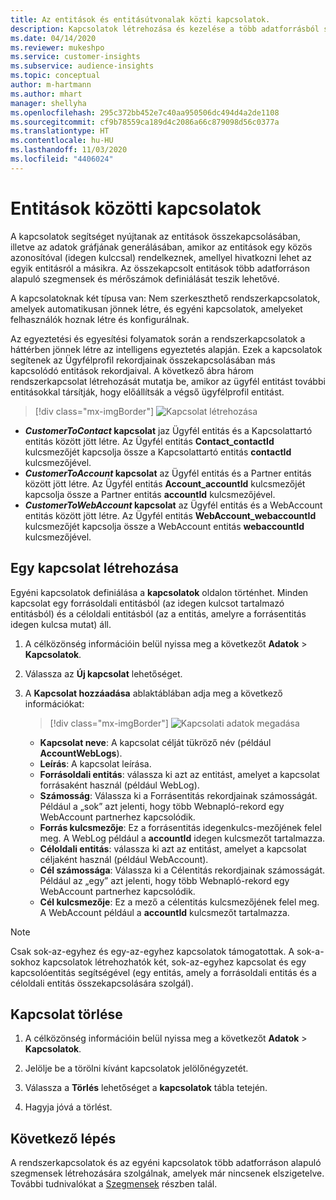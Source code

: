```yaml
---
title: Az entitások és entitásútvonalak közti kapcsolatok.
description: Kapcsolatok létrehozása és kezelése a több adatforrásból származó entitások között.
ms.date: 04/14/2020
ms.reviewer: mukeshpo
ms.service: customer-insights
ms.subservice: audience-insights
ms.topic: conceptual
author: m-hartmann
ms.author: mhart
manager: shellyha
ms.openlocfilehash: 295c372bb452e7c40aa950506dc494d4a2de1108
ms.sourcegitcommit: cf9b78559ca189d4c2086a66c879098d56c0377a
ms.translationtype: HT
ms.contentlocale: hu-HU
ms.lasthandoff: 11/03/2020
ms.locfileid: "4406024"
---
```

# <a name="relationships-between-entities"></a>Entitások közötti kapcsolatok

A kapcsolatok segítséget nyújtanak az entitások összekapcsolásában, illetve az adatok gráfjának generálásában, amikor az entitások egy közös azonosítóval (idegen kulccsal) rendelkeznek, amellyel hivatkozni lehet az egyik entitásról a másikra. Az összekapcsolt entitások több adatforráson alapuló szegmensek és mérőszámok definiálását teszik lehetővé.

A kapcsolatoknak két típusa van: Nem szerkeszthető rendszerkapcsolatok, amelyek automatikusan jönnek létre, és egyéni kapcsolatok, amelyeket felhasználók hoznak létre és konfigurálnak.

Az egyeztetési és egyesítési folyamatok során a rendszerkapcsolatok a háttérben jönnek létre az intelligens egyeztetés alapján. Ezek a kapcsolatok segítenek az Ügyfélprofil rekordjainak összekapcsolásában más kapcsolódó entitások rekordjaival. A következő ábra három rendszerkapcsolat létrehozását mutatja be, amikor az ügyfél entitást további entitásokkal társítják, hogy előállítsák a végső ügyfélprofil entitást.

> [!div class="mx-imgBorder"]
> ![Kapcsolat létrehozása](media/relationships-entities-merge.png "Kapcsolat létrehozása")

- ***CustomerToContact* kapcsolat** jaz Ügyfél entitás és a Kapcsolattartó entitás között jött létre. Az Ügyfél entitás **Contact_contactId** kulcsmezőjét kapcsolja össze a Kapcsolattartó entitás **contactId** kulcsmezőjével.
- **_CustomerToAccount_ kapcsolat** az Ügyfél entitás és a Partner entitás között jött létre. Az Ügyfél entitás **Account_accountId** kulcsmezőjét kapcsolja össze a Partner entitás **accountId** kulcsmezőjével.
- **_CustomerToWebAccount_ kapcsolat** az Ügyfél entitás és a WebAccount entitás között jött létre. Az Ügyfél entitás **WebAccount_webaccountId** kulcsmezőjét kapcsolja össze a WebAccount entitás **webaccountId** kulcsmezőjével.

## <a name="create-a-relationship"></a>Egy kapcsolat létrehozása

Egyéni kapcsolatok definiálása a **kapcsolatok** oldalon történhet. Minden kapcsolat egy forrásoldali entitásból (az idegen kulcsot tartalmazó entitásból) és a céloldali entitásból (az a entitás, amelyre a forrásentitás idegen kulcsa mutat) áll.

1. A célközönség információin belül nyissa meg a következőt **Adatok** > **Kapcsolatok**.

2. Válassza az **Új kapcsolat** lehetőséget.

3. A **Kapcsolat hozzáadása** ablaktáblában adja meg a következő információkat:

   > [!div class="mx-imgBorder"]
   > ![Kapcsolati adatok megadása](media/relationships-add.png "Kapcsolati adatok megadása")

   - **Kapcsolat neve**: A kapcsolat célját tükröző név (például **AccountWebLogs**).
   - **Leírás**: A kapcsolat leírása.
   - **Forrásoldali entitás**: válassza ki azt az entitást, amelyet a kapcsolat forrásaként használ (például WebLog).
   - **Számosság**: Válassza ki a Forrásentitás rekordjainak számosságát. Például a „sok” azt jelenti, hogy több Webnapló-rekord egy WebAccount partnerhez kapcsolódik.
   - **Forrás kulcsmezője**: Ez a forrásentitás idegenkulcs-mezőjének felel meg. A WebLog például a **accountId** idegen kulcsmezőt tartalmazza.
   - **Céloldali entitás**: válassza ki azt az entitást, amelyet a kapcsolat céljaként használ (például WebAccount).
   - **Cél számossága**: Válassza ki a Célentitás rekordjainak számosságát. Például az „egy” azt jelenti, hogy több Webnapló-rekord egy WebAccount partnerhez kapcsolódik.
   - **Cél kulcsmezője**: Ez a mező a célentitás kulcsmezőjének felel meg. A WebAccount például a **accountId** kulcsmezőt tartalmazza.

> [!NOTE]
> Csak sok-az-egyhez és egy-az-egyhez kapcsolatok támogatottak. A sok-a-sokhoz kapcsolatok létrehozhatók két, sok-az-egyhez kapcsolat és egy kapcsolóentitás segítségével (egy entitás, amely a forrásoldali entitás és a céloldali entitás összekapcsolására szolgál).

## <a name="delete-a-relationship"></a>Kapcsolat törlése

1. A célközönség információin belül nyissa meg a következőt **Adatok** > **Kapcsolatok**.

2. Jelölje be a törölni kívánt kapcsolatok jelölőnégyzetét.

3. Válassza a **Törlés** lehetőséget a **kapcsolatok** tábla tetején.

4. Hagyja jóvá a törlést.

## <a name="next-step"></a>Következő lépés

A rendszerkapcsolatok és az egyéni kapcsolatok több adatforráson alapuló szegmensek létrehozására szolgálnak, amelyek már nincsenek elszigetelve. További tudnivalókat a [Szegmensek](segments.md) részben talál.
